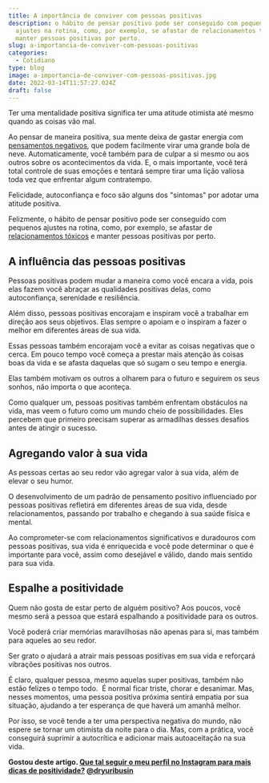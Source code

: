 ```yaml
---
title: A importância de conviver com pessoas positivas
description: o hábito de pensar positivo pode ser conseguido com pequenos
  ajustes na rotina, como, por exemplo, se afastar de relacionamentos tóxicos e
  manter pessoas positivas por perto.
slug: a-importancia-de-conviver-com-pessoas-positivas
categories:
  - Cotidiano
type: blog
image: a-importancia-de-conviver-com-pessoas-positivas.jpg
date: 2022-03-14T11:57:27.024Z
draft: false
---
```










Ter uma mentalidade positiva significa ter uma atitude otimista até mesmo quando as coisas vão mal.

Ao pensar de maneira positiva, sua mente deixa de gastar energia com [pensamentos negativos](https://yuribusin.com.br/como-se-livrar-de-pensamentos-negativos/), que podem facilmente virar uma grande bola de neve. Automaticamente, você também para de culpar a si mesmo ou aos outros sobre os acontecimentos da vida. E, o mais importante, você terá total controle de suas emoções e tentará sempre tirar uma lição valiosa toda vez que enfrentar algum contratempo.

Felicidade, autoconfiança e foco são alguns dos "sintomas" por adotar uma atitude positiva.

Felizmente, o hábito de pensar positivo pode ser conseguido com pequenos ajustes na rotina, como, por exemplo, se afastar de [relacionamentos tóxicos](https://yuribusin.com.br/relacionamento-toxico-entenda-se-voce-esta-em-um/) e manter pessoas positivas por perto.

## A influência das pessoas positivas

Pessoas positivas podem mudar a maneira como você encara a vida, pois elas fazem você abraçar as qualidades positivas delas, como autoconfiança, serenidade e resiliência.

Além disso, pessoas positivas encorajam e inspiram você a trabalhar em direção aos seus objetivos. Elas sempre o apoiam e o inspiram a fazer o melhor em diferentes áreas de sua vida.

Essas pessoas também encorajam você a evitar as coisas negativas que o cerca. Em pouco tempo você começa a prestar mais atenção às coisas boas da vida e se afasta daquelas que só sugam o seu tempo e energia.

Elas também motivam os outros a olharem para o futuro e seguirem os seus sonhos, não importa o que aconteça.

Como qualquer um, pessoas positivas também enfrentam obstáculos na vida, mas veem o futuro como um mundo cheio de possibilidades. Eles percebem que primeiro precisam superar as armadilhas desses desafios antes de atingir o sucesso.

## Agregando valor à sua vida

As pessoas certas ao seu redor vão agregar valor à sua vida, além de elevar o seu humor.

O desenvolvimento de um padrão de pensamento positivo influenciado por pessoas positivas refletirá em diferentes áreas de sua vida, desde relacionamentos, passando por trabalho e chegando à sua saúde física e mental.

Ao comprometer-se com relacionamentos significativos e duradouros com pessoas positivas, sua vida é enriquecida e você pode determinar o que é importante para você, assim como desejável e válido, dando mais sentido para sua vida.

## Espalhe a positividade

Quem não gosta de estar perto de alguém positivo? Aos poucos, você mesmo será a pessoa que estará espalhando a positividade para os outros.

Você poderá criar memórias maravilhosas não apenas para si, mas também para aqueles ao seu redor.

Ser grato o ajudará a atrair mais pessoas positivas em sua vida e reforçará vibrações positivas nos outros.

É claro, qualquer pessoa, mesmo aquelas super positivas, também não estão felizes o tempo todo.  É normal ficar triste, chorar e desanimar. Mas, nesses momentos, uma pessoa positiva próxima sentirá empatia por sua situação, ajudando a ter esperança de que haverá um amanhã melhor.

Por isso, se você tende a ter uma perspectiva negativa do mundo, não espere se tornar um otimista da noite para o dia. Mas, com a prática, você conseguirá suprimir a autocrítica e adicionar mais autoaceitação na sua vida.

**Gostou deste artigo. [Que tal seguir o meu perfil no Instagram para mais dicas de positividade?](https://www.instagram.com/dryuribusin/) [@dryuribusin ](https://www.instagram.com/dryuribusin/)**


